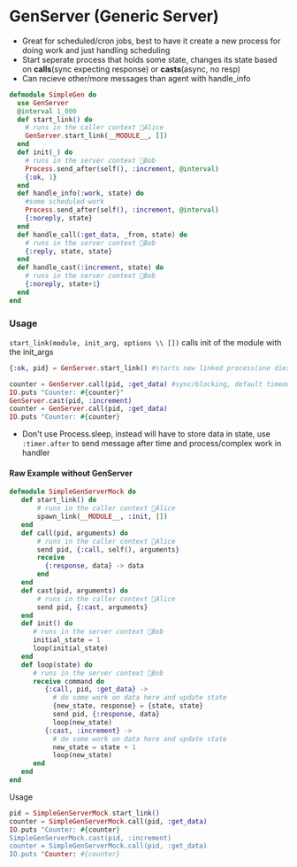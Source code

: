 # GenServer (Generic Server)

- Great for scheduled/cron jobs, best to have it create a new process for doing work and just handling scheduling
- Start seperate process that holds some state, changes its state based on **calls**(sync expecting response) or **casts**(async, no resp) 
- Can recieve other/more messages than agent with handle_info

```elixir
defmodule SimpleGen do
  use GenServer
  @interval 1_000
  def start_link() do
    # runs in the caller context 🐌Alice
    GenServer.start_link(__MODULE__, [])
  end
  def init(_) do
    # runs in the server context 🐨Bob
    Process.send_after(self(), :increment, @interval)
    {:ok, 1}
  end
  def handle_info(:work, state) do
  	#some scheduled work
    Process.send_after(self(), :increment, @interval)
    {:noreply, state}
  end
  def handle_call(:get_data, _from, state) do
    # runs in the server context 🐨Bob
    {:reply, state, state}
  end
  def handle_cast(:increment, state) do
    # runs in the server context 🐨Bob
    {:noreply, state+1}
  end
end
```

### Usage

`start_link(module, init_arg, options \\ [])` calls init of the module with the init_args

```elixir
{:ok, pid} = GenServer.start_link() #starts new linked process(one dies both die)

counter = GenServer.call(pid, :get_data) #sync/blocking, default timeout 5 sec
IO.puts "Counter: #{counter}"
GenServer.cast(pid, :increment)
counter = GenServer.call(pid, :get_data)
IO.puts "Counter: #{counter}
```

- Don't use Process.sleep, instead will have to store data in state, use `:timer.after` to send message after time and process/complex work in handler

#### Raw Example without GenServer

```elixir
defmodule SimpleGenServerMock do
   def start_link() do
       # runs in the caller context 🐌Alice
       spawn_link(__MODULE__, :init, [])
   end
   def call(pid, arguments) do
       # runs in the caller context 🐌Alice
       send pid, {:call, self(), arguments}
       receive
         {:response, data} -> data
       end
   end
   def cast(pid, arguments) do
       # runs in the caller context 🐌Alice
       send pid, {:cast, arguments}
   end
   def init() do
      # runs in the server context 🐨Bob
      initial_state = 1
      loop(initial_state)
   end
   def loop(state) do
      # runs in the server context 🐨Bob
      receive command do
         {:call, pid, :get_data} -> 
           # do some work on data here and update state         
           {new_state, response} = {state, state} 
           send pid, {:response, data}
           loop(new_state)
         {:cast, :increment} -> 
           # do some work on data here and update state         
           new_state = state + 1
           loop(new_state)      
      end
   end
end
```

Usage

```elixir
pid = SimpleGenServerMock.start_link()
counter = SimpleGenServerMock.call(pid, :get_data)
IO.puts "Counter: #{counter}
SimpleGenServerMock.cast(pid, :increment)
counter = SimpleGenServerMock.call(pid, :get_data)
IO.puts "Counter: #{counter}
```

